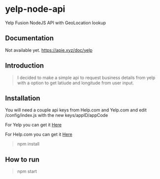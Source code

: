 # yelp-node-api
Yelp Fusion NodeJS API with GeoLocation lookup
## Documentation
Not available yet.
https://apie.xyz/doc/yelp
## Introduction


> I decided to make a simple api to request business details from yelp with a option to get latiude and longitude from user input.

## Installation
You will need a couple api keys from Help.com and Yelp.com and edit /config/index.js with the new keys/appID/appCode

For Yelp you can get it [Here](https://www.yelp.com/developers/v3/manage_app)

For Help.com you can get it [Here](https://developer.here.com/?create=Freemium-Basic&keepState=true&step=account)

> npm install

## How to run

> npm start
